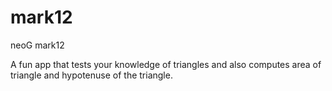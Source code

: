 # mark12
neoG mark12

A fun app that tests your knowledge of triangles and also computes area of triangle and hypotenuse of the triangle.
